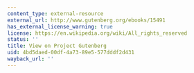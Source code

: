 ```yaml
---
content_type: external-resource
external_url: http://www.gutenberg.org/ebooks/15491
has_external_license_warning: true
license: https://en.wikipedia.org/wiki/All_rights_reserved
status: ''
title: View on Project Gutenberg
uid: 4bd5daed-00df-4a73-89e5-577dddf2d431
wayback_url: ''
---
```


